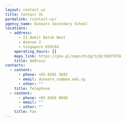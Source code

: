 ```yaml
---
layout: contact_us
title: Contact Us
permalink: /contact-us/
agency_name: Dunearn Secondary School
locations:
  - address:
      - 21 Bukit Batok West
      - Avenue 2
      - Singapore 659204
    operating_hours: []
    maps_link: https://goo.gl/maps/Ks2grSjQctkQ3YUTA
    title: Address
contacts:
  - content:
      - phone: +65 6565 3692
      - email: dunearn_ss@moe.edu.sg
      - other: ""
    title: Telephone
  - content:
      - phone: +65 6566 8650
      - email: ""
      - other: ""
    title: Fax
---
```

